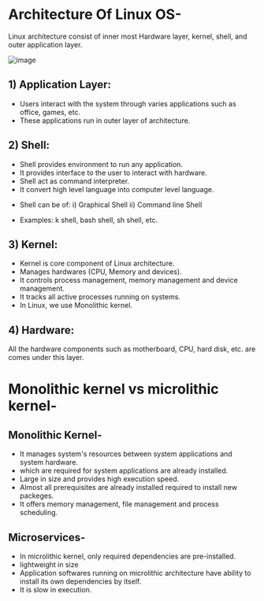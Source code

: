 # Architecture Of Linux OS-
Linux architecture consist of inner most Hardware layer, kernel, shell, and 
outer application layer.


![image](https://github.com/vishakhadhonde9/Linux-/assets/97825776/62c5a20a-77ad-4d78-a9a2-d91f573ca34b)



## 1) Application Layer:
- Users interact with the system through varies applications such as office, games, etc.
- These applications run in outer layer of architecture.

## 2) Shell:
- Shell provides environment to run any application.
- It provides interface to the user to interact with hardware.
- Shell act as command interpreter.
- It convert high level language into computer level language.
* Shell can be of:
  i) Graphical Shell
  ii) Command line Shell
- Examples: k shell, bash shell, sh shell, etc.

## 3) Kernel:
- Kernel is core component of Linux architecture.
- Manages hardwares (CPU, Memory and devices).
- It controls process management, memory management and device management.
- It tracks all active processes running on systems.
- In Linux, we use Monolithic kernel.

## 4) Hardware: 
All the hardware components such as motherboard, CPU, hard disk, etc. are comes under 
this layer. 


# Monolithic kernel vs microlithic kernel-

## Monolithic Kernel-
- It manages system's resources between system applications and system hardware.
- which are required for system applications are already installed.
- Large in size and provides high execution speed.
- Almost all prerequisites are already installed required to install new packeges.
- It offers memory management, file management and process scheduling.

## Microservices-
- In microlithic kernel, only required dependencies are pre-installed.
- lightweight in size
- Application softwares running on microlithic architecture have ability to install its
own dependencies by itself.
- It is slow in execution.






